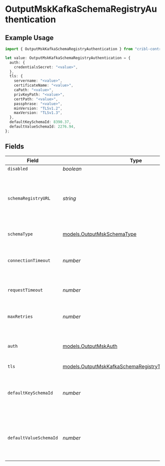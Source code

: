 # OutputMskKafkaSchemaRegistryAuthentication

## Example Usage

```typescript
import { OutputMskKafkaSchemaRegistryAuthentication } from "cribl-control-plane/models";

let value: OutputMskKafkaSchemaRegistryAuthentication = {
  auth: {
    credentialsSecret: "<value>",
  },
  tls: {
    servername: "<value>",
    certificateName: "<value>",
    caPath: "<value>",
    privKeyPath: "<value>",
    certPath: "<value>",
    passphrase: "<value>",
    minVersion: "TLSv1.2",
    maxVersion: "TLSv1.3",
  },
  defaultKeySchemaId: 8390.37,
  defaultValueSchemaId: 2276.94,
};
```

## Fields

| Field                                                                                                                             | Type                                                                                                                              | Required                                                                                                                          | Description                                                                                                                       |
| --------------------------------------------------------------------------------------------------------------------------------- | --------------------------------------------------------------------------------------------------------------------------------- | --------------------------------------------------------------------------------------------------------------------------------- | --------------------------------------------------------------------------------------------------------------------------------- |
| `disabled`                                                                                                                        | *boolean*                                                                                                                         | :heavy_minus_sign:                                                                                                                | N/A                                                                                                                               |
| `schemaRegistryURL`                                                                                                               | *string*                                                                                                                          | :heavy_minus_sign:                                                                                                                | URL for accessing the Confluent Schema Registry. Example: http://localhost:8081. To connect over TLS, use https instead of http.  |
| `schemaType`                                                                                                                      | [models.OutputMskSchemaType](../models/outputmskschematype.md)                                                                    | :heavy_minus_sign:                                                                                                                | The schema format used to encode and decode event data                                                                            |
| `connectionTimeout`                                                                                                               | *number*                                                                                                                          | :heavy_minus_sign:                                                                                                                | Maximum time to wait for a Schema Registry connection to complete successfully                                                    |
| `requestTimeout`                                                                                                                  | *number*                                                                                                                          | :heavy_minus_sign:                                                                                                                | Maximum time to wait for the Schema Registry to respond to a request                                                              |
| `maxRetries`                                                                                                                      | *number*                                                                                                                          | :heavy_minus_sign:                                                                                                                | Maximum number of times to try fetching schemas from the Schema Registry                                                          |
| `auth`                                                                                                                            | [models.OutputMskAuth](../models/outputmskauth.md)                                                                                | :heavy_minus_sign:                                                                                                                | Credentials to use when authenticating with the schema registry using basic HTTP authentication                                   |
| `tls`                                                                                                                             | [models.OutputMskKafkaSchemaRegistryTLSSettingsClientSide](../models/outputmskkafkaschemaregistrytlssettingsclientside.md)        | :heavy_minus_sign:                                                                                                                | N/A                                                                                                                               |
| `defaultKeySchemaId`                                                                                                              | *number*                                                                                                                          | :heavy_minus_sign:                                                                                                                | Used when __keySchemaIdOut is not present, to transform key values, leave blank if key transformation is not required by default. |
| `defaultValueSchemaId`                                                                                                            | *number*                                                                                                                          | :heavy_minus_sign:                                                                                                                | Used when __valueSchemaIdOut is not present, to transform _raw, leave blank if value transformation is not required by default.   |